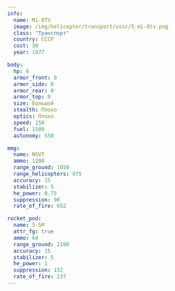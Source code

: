```yaml
---
info:
  name: Mi-8TV
  image: /img/helicopter/transport/ussr/5_mi-8tv.png
  class: "Транспорт"
  country: СССР
  cost: 30
  year: 1977

body:
  hp: 8
  armor_front: 0
  armor_side: 0
  armor_rear: 0
  armor_top: 0
  size: Большой
  stealth: Плохо
  optics: Плохо
  speed: 250
  fuel: 1500
  autonomy: 550

mmg:
  name: NSVT
  ammo: 1200
  range_ground: 1050
  range_helicopters: 875
  accuracy: 15
  stabilizer: 5
  he_power: 0.75
  suppression: 90
  rate_of_fire: 652

rocket_pod:
  name: S-5M
  attr_fg: true
  ammo: 64
  range_ground: 2100
  accuracy: 15
  stabilizer: 5
  he_power: 1
  suppression: 132
  rate_of_fire: 137
---
```

